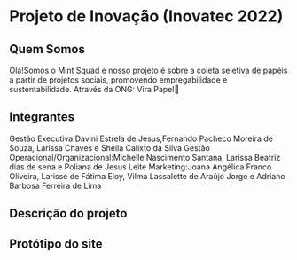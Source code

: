 # Projeto de Inovação (Inovatec 2022)

## Quem Somos 
Olá!Somos o Mint Squad e nosso projeto é sobre a coleta seletiva de papéis a partir de projetos sociais, promovendo empregabilidade e sustentabilidade. 
Através da ONG: Vira Papel📄
## Integrantes 


Gestão Executiva:Davini Estrela de Jesus,Fernando Pacheco Moreira de Souza, Larissa Chaves e Sheila Calixto da Silva 
Gestão Operacional/Organizacional:Michelle Nascimento Santana,  Larissa Beatriz dias de sena e Poliana de Jesus Leite 
Marketing:Joana Angélica Franco Oliveira, Larisse de Fátima Eloy, Vilma Lassalette de Araújo Jorge e Adriano Barbosa Ferreira de Lima
## Descrição do projeto 



## Protótipo do site 
                                                                                                                                                                                               
